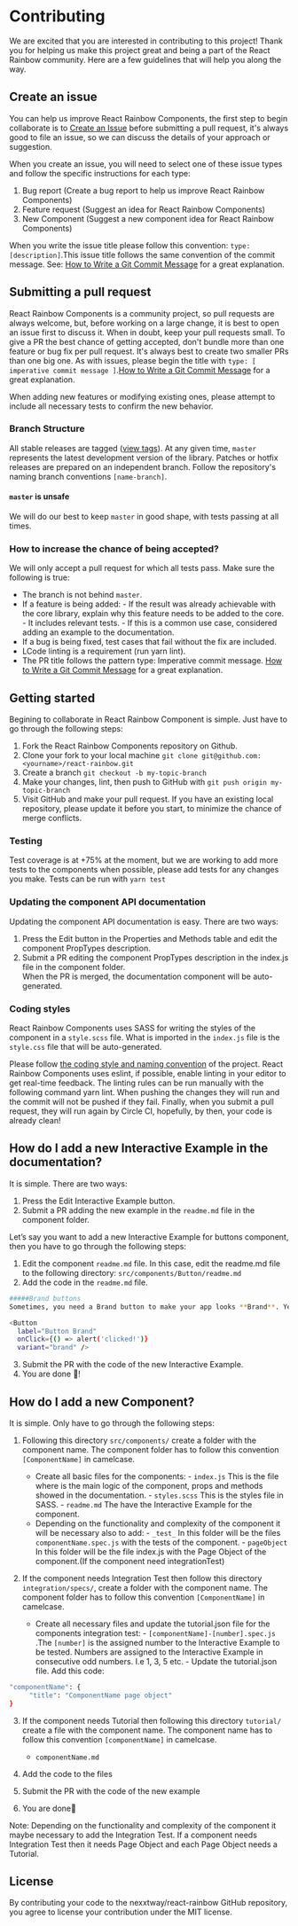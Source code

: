 # Contributing

We are excited that you are interested in contributing to this project! Thank you for helping us make this project great and being a part of the React Rainbow community. Here are a few guidelines that will help you along the way.

## Create an issue

You can help us improve React Rainbow Components, the first step to begin collaborate is to [Create an Issue](https://github.com/nexxtway/react-rainbow/issues/new/choose) before submitting a pull request, it's always good to file an issue, so we can discuss the details of your approach or suggestion.

When you create an issue, you will need to select one of these issue types and follow the specific instructions for each type:

1. Bug report (Create a bug report to help us improve React Rainbow Components)
2. Feature request (Suggest an idea for React Rainbow Components)
3. New Component (Suggest a new component idea for React Rainbow Components)

When you write the issue title please follow this convention: `type: [description]`.This issue title follows the same convention of the commit message. See: [How to Write a Git Commit Message](https://www.conventionalcommits.org/en/v1.0.0-beta.2/) for a great explanation.

## Submitting a pull request

React Rainbow Components is a community project, so pull requests are always welcome, but, before working on a large change, it is best to open an issue first to discuss it.
When in doubt, keep your pull requests small. To give a PR the best chance of getting accepted, don't bundle more than one feature or bug fix per pull request. It's always best to create two smaller PRs than one big one.
As with issues, please begin the title with `type: [ imperative commit message ]`.[How to Write a Git Commit Message](https://github.com/angular/angular.js/blob/master/DEVELOPERS.md#commits) for a great explanation.

When adding new features or modifying existing ones, please attempt to include all necessary tests to confirm the new behavior.

### Branch Structure

All stable releases are tagged ([view tags](https://github.com/nexxtway/react-rainbow/tags)).
At any given time, `master` represents the latest development version of the library. Patches or hotfix releases are prepared on an independent branch. Follow the repository's naming branch conventions `[name-branch]`.

#### `master` is unsafe

We will do our best to keep `master` in good shape, with tests passing at all times.

### How to increase the chance of being accepted?

We will only accept a pull request for which all tests pass. Make sure the following is true:

-   The branch is not behind `master`.
-   If a feature is being added: - If the result was already achievable with the core library, explain why this feature needs to be added to the core. - It includes relevant tests. - If this is a common use case, considered adding an example to the documentation.
-   If a bug is being fixed, test cases that fail without the fix are included.
-   LCode linting is a requirement (run yarn lint).
-   The PR title follows the pattern type: Imperative commit message. [How to Write a Git Commit Message](https://www.conventionalcommits.org/en/v1.0.0-beta.2/) for a great explanation.

## Getting started

Begining to collaborate in React Rainbow Component is simple. Just have to go through the following steps:

1. Fork the React Rainbow Components repository on Github.
2. Clone your fork to your local machine `git clone git@github.com:<yourname>/react-rainbow.git`
3. Create a branch `git checkout -b my-topic-branch`
4. Make your changes, lint, then push to GitHub with `git push origin my-topic-branch`
5. Visit GitHub and make your pull request.
   If you have an existing local repository, please update it before you start, to minimize the chance of merge conflicts.

### Testing

Test coverage is at +75% at the moment, but we are working to add more tests to the components when possible, please add tests for any changes you make. Tests can be run with `yarn test`

### Updating the component API documentation

Updating the component API documentation is easy. There are two ways:

1. Press the Edit button in the Properties and Methods table and edit the component PropTypes description.
2. Submit a PR editing the component PropTypes description in the index.js file in the component folder.  
   When the PR is merged, the documentation component will be auto-generated.

### Coding styles

React Rainbow Components uses SASS for writing the styles of the component in a `style.scss` file. What is imported in the `index.js` file is the `style.css` file that will be auto-generated.

Please follow [the coding style and naming convention](https://github.com/nexxtway/react-rainbow/blob/master/CSSCONVENTION.md) of the project. React Rainbow Components uses eslint, if possible, enable linting in your editor to get real-time feedback. The linting rules can be run manually with the following command yarn lint.
When pushing the changes they will run and the commit will not be pushed if they fail.
Finally, when you submit a pull request, they will run again by Circle CI, hopefully, by then, your code is already clean!

## How do I add a new Interactive Example in the documentation?

It is simple. There are two ways:

1. Press the Edit Interactive Example button.
2. Submit a PR adding the new example in the `readme.md` file in the component folder.

Let’s say you want to add a new Interactive Example for buttons component, then you have to go through the following steps:

1. Edit the component `readme.md` file.
   In this case, edit the readme.md file to the following directory:
   `src/components/Button/readme.md`
2. Add the code in the `readme.md` file.

```sh
#####Brand buttons
Sometimes, you need a Brand button to make your app looks **Brand**. Yea ...
```

```sh
<Button
  label="Button Brand"
  onClick={() => alert('clicked!')}
  variant="brand" />
```

3. Submit the PR with the code of the new Interactive Example.
4. You are done 🎉!

## How do I add a new Component?

It is simple. Only have to go through the following steps:

1. Following this directory `src/components/` create a folder with the component name. The component folder has to follow this convention `[ComponentName]` in camelcase.

    - Create all basic files for the components: - `index.js` This is the file where is the main logic of the component, props and methods showed in the documentation. - `styles.scss` This is the styles file in SASS. - `readme.md` The have the Interactive Example for the component.
    - Depending on the functionality and complexity of the component it will be necessary also to add: - `_test_` In this folder will be the files `componentName.spec.js` with the tests of the component. - `pageObject` In this folder will be the file index.js with the Page Object of the component.(If the component need integrationTest)

2. If the component needs Integration Test then follow this directory `integration/specs/`, create a folder with the component name. The component folder has to follow this convention `[ComponentName]` in camelcase.
    - Create all necessary files and update the tutorial.json file for the components integration test: - `[componentName]-[number].spec.js` .The `[number]` is the assigned number to the Interactive Example to be tested. Numbers are assigned to the Interactive Example in consecutive odd numbers. I.e 1, 3, 5 etc. - Update the tutorial.json file. Add this code:

```sh
"componentName": {
     "title": "ComponentName page object"
}
```

3. If the component needs Tutorial then following this directory `tutorial/` create a file with the component name. The component name has to follow this convention `[componentName]` in camelcase.

    - `componentName.md`

4. Add the code to the files
5. Submit the PR with the code of the new example
6. You are done🎉

Note: Depending on the functionality and complexity of the component it maybe necessary to add the Integration Test. If a component needs Integration Test then it needs Page Object and each Page Object needs a Tutorial.

## License

By contributing your code to the nexxtway/react-rainbow GitHub repository, you agree to license your contribution under the MIT license.
